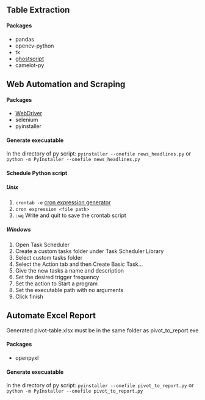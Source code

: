 
## Table Extraction

#### Packages
- pandas
- opencv-python
- tk
- [ghostscript](https://www.ghostscript.com/releases/gsdnld.html)
- camelot-py

## Web Automation and Scraping

#### Packages
- [WebDriver](https://docs.microsoft.com/en-us/microsoft-edge/webdriver-chromium/)
- selenium
- pyinstaller

#### Generate execuatable

In the directory of py script:
``pyinstaller --onefile news_headlines.py``
or
``python -m PyInstaller --onefile news_headlines.py``

#### Schedule Python script

##### Unix
1. ``crontab -e``
[cron expression generator](https://crontab.guru/)
2. ``cron expression <file path>``
3. ``:wq`` Write and quit to save the crontab script

##### Windows
1. Open Task Scheduler
2. Create a custom tasks folder under Task Scheduler Library
3. Select custom tasks folder
4. Select the Action tab and then Create Basic Task...
5. Give the new tasks a name and description
6. Set the desired trigger frequency
7. Set the action to Start a program
8. Set the executable path with no arguments
9. Click finish

## Automate Excel Report

Generated pivot-table.xlsx must be in the same folder as pivot_to_report.exe

#### Packages
- openpyxl

#### Generate execuatable

In the directory of py script:
``pyinstaller --onefile pivot_to_report.py``
or
``python -m PyInstaller --onefile pivot_to_report.py``
